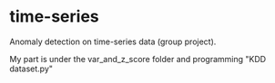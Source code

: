 # time-series
Anomaly detection on time-series data (group project).

My part is under the var_and_z_score folder and programming "KDD dataset.py" 
